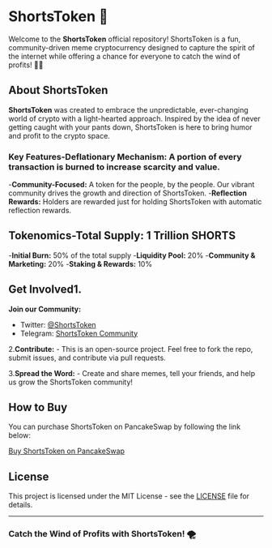 # ShortsToken 🚀

Welcome to the **ShortsToken** official repository! ShortsToken is a fun, community-driven meme cryptocurrency designed to capture the spirit of the internet while offering a chance for everyone to catch the wind of profits! 💨💸

## About ShortsToken
**ShortsToken** was created to embrace the unpredictable, ever-changing world of crypto with a light-hearted approach. Inspired by the idea of never getting caught with your pants down, ShortsToken is here to bring humor and profit to the crypto space.

### Key Features-**Deflationary Mechanism:** A portion of every transaction is burned to increase scarcity and value.
-**Community-Focused:** A token for the people, by the people. Our vibrant community drives the growth and direction of ShortsToken.
-**Reflection Rewards:** Holders are rewarded just for holding ShortsToken with automatic reflection rewards.

## Tokenomics-**Total Supply:** 1 Trillion SHORTS
-**Initial Burn:** 50% of the total supply
-**Liquidity Pool:** 20%
-**Community & Marketing:** 20%
-**Staking & Rewards:** 10%

## Get Involved1.
**Join our Community:**   
   - Twitter: [@ShortsToken](https://twitter.com/ShortsToken)
   - Telegram: [ShortsToken Community](https://t.me/shortstoken)
   
2.**Contribute:**   - This is an open-source project. Feel free to fork the repo, submit issues, and contribute via pull requests.

3.**Spread the Word:**   - Create and share memes, tell your friends, and help us grow the ShortsToken community!

## How to Buy

You can purchase ShortsToken on PancakeSwap by following the link below:

[Buy ShortsToken on PancakeSwap](https://pancakeswap.finance/swap?outputCurrency=YOUR_TOKEN_ADDRESS)

## License

This project is licensed under the MIT License - see the [LICENSE](LICENSE) file for details.

---

### Catch the Wind of Profits with ShortsToken! 🌪️
